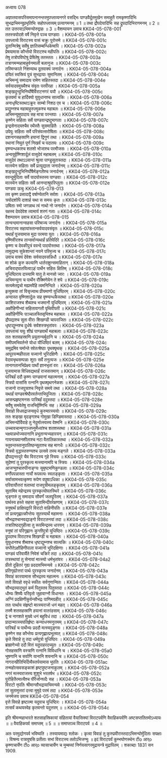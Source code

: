 अध्यायः 078

अज्ञातवासपरिसमापनानन्तरमुपप्लाव्यनगरे वसद्भिः पाण्डवैर्दूतमुखेन समाहूतै रामकृष्णादिभिः सुभद्राभिमन्युप्रभृतिभिः सहोपप्लाव्यम् प्रत्यागमनम् ॥ 1 ॥ तथा द्रौपदेयादिभिः सह द्रुपदादिभिरागमनम् ॥ 2 ॥ तत उत्तरयाऽभिमन्योरुद्वाहः ॥ 3 ॥
वैशम्पायन उवाच 	KK04-05-078-001  
ततस्त्रयोदशे वर्षे निवृत्ते पञ्च पाण्डवाः ।	KK04-05-078-001a  
उपप्लाव्ये विराटस्य वासं चक्रुः पुरोत्तमे ॥	KK04-05-078-001c  
दूतान्मित्रेषु सर्वेषु ज्ञातिसम्बन्धिकेष्वपि ।	KK04-05-078-002a  
प्रेषयामास कौन्तेयो विराटश्च महीपतिः ॥	KK04-05-078-002c  
तेषु तत्रोपविष्टेषु प्रेषितेषु ततस्ततः ।	KK04-05-078-003a  
तत्रागमन्महाबाहुर्वनमाली बलानुजः ॥	KK04-05-078-003c  
तस्मिन्काले निशम्याथ दूतवाक्यं जनार्दनः ।	KK04-05-078-004a  
दयितं स्वस्रियं पुत्रं सुभद्रायाः सुमानितम् ।	KK04-05-078-004c  
अभिमन्युं समादाय रामेण सहितस्तदा ॥	KK04-05-078-004e  
सर्वयादवमुख्यैश्च संवृतः परवीरहा ।	KK04-05-078-005a  
शङ्खदुन्दुभिनिर्घोषैर्विराटनगरं ययौ ॥	KK04-05-078-005c  
कृतवर्मा च हार्दिक्यो युयुधानश्च सात्यकिः ।	KK04-05-078-006a  
अनाधृष्टिस्तथाऽक्रूरः साम्बो निशठ एव च ।	KK04-05-078-006c  
प्रद्युम्नश्च महाबाहुरुल्मुकश्च महाबलः ॥	KK04-05-078-006e  
अभिमन्युमुपादाय सह मात्रा परन्तपाः ।	KK04-05-078-007a  
कृष्णेन सहिताः सर्वे पाण्डवान्द्रष्टुमागताः ॥	KK04-05-078-007c  
इन्द्रसेनादयश्चैव रथैस्तैः सुसमाहितैः ।	KK04-05-078-008a  
उपेयुः सहिताः सर्वे परिसंवत्सरोषिताः ॥	KK04-05-078-008c  
दशनागसहस्राणि हयानां द्विगुणं तथा ।	KK04-05-078-009a  
रथानां नियुतं पूर्णं निखर्वं च पदातयः ॥	KK04-05-078-009c  
वृष्ण्यन्धकाश्च शतशो भोजाश्च परमौजसः ।	KK04-05-078-010a  
अन्वयुर्वृष्णिशार्दूलं वासुदेवं महाबलम् ॥	KK04-05-078-010c  
वासुदेवं तथाऽऽयान्तं श्रुत्वा पाण्डुसुतास्तदा ।	KK04-05-078-011a  
मात्स्येन सहिताः सर्वे प्रत्युद्याता जनार्दनम् ॥	KK04-05-078-011c  
शङ्खदुन्दुभिनिर्घोषैर्मङ्गलैश्च जनार्दनम् ।	KK04-05-078-012a  
ववन्दुर्मुदिताः सर्वे पादयोस्तस्य पाण्डवाः ।	KK04-05-078-012c  
मात्स्येन सहिताः सर्वे आनन्दाश्रुपरिप्लुताः ॥	KK04-05-078-012e  
पाण्डवा ऊचुः 	KK04-05-078-013  
तव कृष्ण प्रसादाद्वै वर्षाण्येतानि सर्वशः ।	KK04-05-078-013a  
त्रयोदशोपि दाशार्ह यथा स समयः कृतः ॥	KK04-05-078-013c  
उषिताः स्मो जगन्नाथ त्वं नाथो नो जनार्दन ।	KK04-05-078-014a  
रक्षस्व देवदेवेश त्वामार्य शरणं गताः ॥	KK04-05-078-014c  
वैशम्पायन उवाच 	KK04-05-078-015  
तान्वन्दमानान्सहसा परिष्वज्य जनार्दनः ।	KK04-05-078-015a  
विराटस्य सहायांस्तान्सर्वयादवसंवृतः ॥	KK04-05-078-015c  
यथार्हं पूजयामास मुदा परमया युतः ।	KK04-05-078-016a  
वृष्णिवीराश्च तान्सर्वान्यथार्हं प्रतिपेदिरे ॥	KK04-05-078-016c  
कृष्णा च देवकीपुत्रं ववन्दे पादयोस्तथा ।	KK04-05-078-017a  
तामुद्यम्य सुकेशान्तां नयने परिमृज्य च ।	KK04-05-078-017c  
उवाच वाक्यं देवेशः सर्वयादवसन्निधौ ॥	KK04-05-078-017e  
मा शोकं कुरु कल्याणि धार्तराष्ट्रान्समाहितान् ।	KK04-05-078-018a  
अचिराद्घातयित्वाऽहं पार्थेन सहितः क्षितिम् ॥	KK04-05-078-018c  
युधिष्ठिराय दास्यामि यातु ते मानसो ज्वरः ।	KK04-05-078-019a  
अभिमन्युना च पार्थेन रौक्मिणेयेन ते शपे ॥	KK04-05-078-019c  
सत्यमेतद्वचो मह्यमवैहि त्वमनिन्दिते ।	KK04-05-078-020a  
इत्युक्त्वा तां विसृज्याथ प्रीयमाणो युधिष्ठिरम् ।	KK04-05-078-020c  
अन्वास्त वृष्णिशार्दूलः सह वृष्ण्यन्धकैस्तथा ॥	KK04-05-078-020e  
काशिराजश्च शैब्यश्च भजमानौ युधिष्ठिरम् ।	KK04-05-078-021a  
अक्षौहिणीभ्यां सहितावागतौ पृथिवीपती ॥	KK04-05-078-021c  
अक्षौहिणीभिः पाञ्चालस्तिसृभिश्च महाबलः ।	KK04-05-078-022a  
द्रौपद्याश्च सुता वीराः शिखण्डी चापराजितः ॥	KK04-05-078-022c  
धृष्टद्युम्नश्च दुर्धर्षः सर्वशस्त्रभृतांवरः ।	KK04-05-078-023a  
उपप्लाव्यं ययुः शीघ्रं पाण्डवार्थे महाबलाः ॥	KK04-05-078-023c  
ततः शतसहस्राणि प्रयुतान्यर्बुदानि च ।	KK04-05-078-024a  
समीपमभिवर्तन्ते योधा यौधिष्ठिरं बलम् ॥	KK04-05-078-024c  
समुद्रमिव घर्मान्ते स्रोतःश्रेष्ठाः पृथक्पृथक् ।	KK04-05-078-025a  
आपूरयन्महीपाला यज्वानो भूरिदक्षिणैः ।	KK04-05-078-025c  
वेदावभृथसम्पन्नाः शूराः सर्वे तनुत्यजः ॥	KK04-05-078-025e  
तानागतानभिप्रेक्ष्य पार्थो ज्ञानभृतां वरः ।	KK04-05-078-026a  
पूजयामास विधिवद्यथार्हं राजसत्तमान् ॥	KK04-05-078-026c  
पारिबर्हं ददौ कृष्णः पाण्डवानां महात्मनाम् ।	KK04-05-078-027a  
स्त्रियो वासांसि रत्नानि पृथक्पृथगनेकशः ॥	KK04-05-078-027c  
राजानो राजपुत्राश्च निवृत्ते समये तथा ।	KK04-05-078-028a  
यथार्हं पाण्डवश्रेष्ठैरवर्तन्ताभिपूजिताः ।	KK04-05-078-028c  
आसन्प्रहृष्टमनसः पारिबर्हं ददुस्तदा ॥	KK04-05-078-028e  
सर्वेषु समवेतेषु राजभिर्वृष्णिभिः सह ।	KK04-05-078-029a  
विवाहो विधवद्राजन्ववृधे कुरुमात्स्ययोः ॥	KK04-05-078-029c  
ततः शङ्खा मृदङ्गाश्च गोमुखा डिण्डिमास्तदा ।	KK04-05-078-030a  
अभिमन्योर्विवाहे तु नेदुर्मात्स्यस्य वेश्मनि ॥	KK04-05-078-030c  
उच्चावचान्मृगाञ्जघ्नुर्मेध्यांश्च शतशस्तथा ।	KK04-05-078-031a  
भक्ष्यान्नभोज्यपानानि प्रभूतान्यभ्यहारयन् ॥	KK04-05-078-031c  
गायनाख्यानशीलाश्च नटा वैतालिकास्तथा ।	KK04-05-078-032a  
स्तुवन्तस्तानुपातिष्ठन्सूताश्च सह मागधैः ॥	KK04-05-078-032c  
स्त्रियो वृद्धास्तरुण्यश्च उत्सवे तस्य मङ्गले ।	KK04-05-078-033a  
द्रौपद्यन्तःपुरे चैव विराटस्य गृहे स्त्रियः ॥	KK04-05-078-033c  
सुदेष्णां तु पुरस्कृत्य मत्स्यानामपि च स्त्रियः ।	KK04-05-078-034a  
आजग्मुश्चारुपीनाङ्ग्यः सुमृष्टमणिकुण्डलाः ॥	KK04-05-078-034c  
वर्णोपपन्नास्ता नार्यो रूपवत्यः स्वलङ्कृताः ।	KK04-05-078-035a  
सर्वासामभवत्कृष्णा रूपेण वपुषाऽधिका ॥	KK04-05-078-035c  
परिवार्योत्तरां श्लाघ्यां राजपुत्रीमलङ्कृताम् ।	KK04-05-078-036a  
सुतामिव महेन्द्रस्य पुरस्कृत्योपतस्थिरे ॥	KK04-05-078-036c  
भृङ्गारुं तु समादाय सौवर्णं जलपूरितम् ।	KK04-05-078-037a  
पार्थस्य हस्ते सहसा सुतामिन्दीवरेक्षणाम् ।	KK04-05-078-037c  
स्नुषार्थं प्राक्षिपद्वारि विराटो वाहिनीपतिः ॥	KK04-05-078-037e  
तां प्रत्यगृह्णात्कौन्तेयः सुतस्यार्थे महामनाः ।	KK04-05-078-038a  
सौभद्राश्चानवद्याङ्गो विराटतनयां तदा ॥	KK04-05-078-038c  
तत्रातिष्ठद्गृहीत्वा तु रूपमिन्द्रस्य धारयन् ।	KK04-05-078-039a  
स्नुषां तां परिगृह्णानः कुन्तीपुत्रो युधिष्ठिरः ॥	KK04-05-078-039c  
द्रुपदश्च विराटश्च शिखण्डी च महाबलः ।	KK04-05-078-040a  
युयुधानश्च शैब्यश्च धृष्टद्युम्नश्च सात्यकिः ॥	KK04-05-078-040c  
सप्तैतेऽक्षौहिणीपाला यज्वानो भूरिदक्षिणाः ।	KK04-05-078-041a  
पाण्डवं परिवार्यैते निवेशं चक्रिरे तदा ॥	KK04-05-078-041c  
तत्रस्थायां तु सेनायां मात्स्यो धर्मभृतांवरः ।	KK04-05-078-04a2  
प्रीतो दुहितरं गृह्य प्रददावभिमन्यवे ॥	KK04-05-078-042c  
प्रतिगृह्योत्तरां पार्थः पुरस्कृत्य जनार्दनम् ।	KK04-05-078-043a  
विवाहं कारयामास सौभद्रस्य महात्मनः ॥	KK04-05-078-043c  
ततो विवाहो ववृधे स्फीतः सर्वगुणान्वितः ।	KK04-05-078-044a  
सौभद्रस्याद्भुतं कर्म पितुस्तव पितुस्तदा ॥	KK04-05-078-044c  
धौम्यः शिष्यैः परिवृतो जुहावाग्नौ विधानतः ।	KK04-05-078-045a  
अग्निं प्रदक्षिणीकुर्वन्सौभद्रः पाणिमग्रहीत् ॥	KK04-05-078-045c  
ततः पार्थाय संहृष्टो मात्स्यराजो धनं महत् ।	KK04-05-078-046a  
तस्मै शतसहस्राणि हयानां वातरंहसाम् ॥	KK04-05-078-046c  
द्वे च नागशते मुख्ये धनं बहुविधं तदा ।	KK04-05-078-047a  
प्रादान्मात्स्यपतिर्हृष्टः कन्याधनमनुत्तमम् ॥	KK04-05-078-047c  
पारिबर्हं च पार्थेभ्यः प्रददौ मत्स्यपुङ्गवः ।	KK04-05-078-048a  
कृष्णेन सह कौन्तेयः प्रत्यगृह्णात्प्रभूतवत् ॥	KK04-05-078-048c  
कृते विवाहे तु तदा धर्मपुत्रो युधिष्ठिरः ।	KK04-05-078-049a  
ब्राह्मणेभ्यो ददौ वित्तं यदुपाहरदच्युतः ॥	KK04-05-078-049c  
गोसहस्राणि वस्त्राणि रत्नानि विविधानि च ।	KK04-05-078-05a0  
भूषणानि च सर्वाणि यानानि शयनानि च ॥	KK04-05-078-050c  
नागरान्प्रीतिभिर्दिव्यैस्तर्पयामास भूपतिः ॥	KK04-05-078-051ac  
तन्महोत्सवसङ्काशं हृष्टपुष्टजनाकुलम् ।	KK04-05-078-052a  
नगरं मत्स्यराजस्य शुशुभे भरतर्षभ ॥	KK04-05-078-052c  
पुरोहितैरमात्यैश्च पौरैर्जानपदैः सह ।	KK04-05-078-053a  
विराटो नृपतिः श्रीमान्सौभद्रायाभिमन्यवे ।	KK04-05-078-053c  
तां सुतामुत्तरां दत्त्वा मुमुदे परमं तदा ॥	KK04-05-078-053e  
जनमेजय उवाच 	KK04-05-078-054  
वृत्ते विवाहे हृष्टात्मा यदुवाच युधिष्ठिरः ।	KK04-05-078-054a  
तत्सर्वं कथयस्वेह कृतवन्तो यदुत्तरम् ॥ ॥	KK04-05-078-054c  

इति श्रीमन्महाभारते शतसाहस्रिकायां संहितायां वैयासिक्यां विराटपर्वणि वैवाहिकपर्वणि अष्टसप्ततितमोऽध्यायः ॥ ॥ वैवाहिकपर्व समाप्तम् ॥ 5 ॥ ॥ समाप्तञ्च विराटपर्व ॥ 4 ॥

अतः परमुद्योगपर्व भविष्यति । तस्यायमाद्यः श्लोकः ।
 कृत्वा विवाहं तु कुरुप्रवीरास्तदाऽभिमन्योर्मुदिताः सपक्षाः । 
विश्रम्य रात्रावुषसि प्रतीताः  सभां विराटस्य ततोऽभिजग्मुः ॥
 इदं विराटपर्वं कुम्भघोणस्थेन टीo आर्o कृष्णाचार्येण टीo आर्o व्यासाचार्येण च मुम्बय्यां निर्णयसागरमुद्रायन्त्रे मुद्रापितम् । शकाब्दाः 1831 सन 1909.
	
